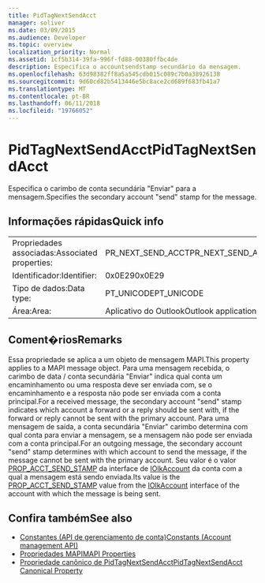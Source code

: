 ```yaml
---
title: PidTagNextSendAcct
manager: soliver
ms.date: 03/09/2015
ms.audience: Developer
ms.topic: overview
localization_priority: Normal
ms.assetid: 1cf5b314-39fa-996f-fd88-00380ffbc4de
description: Especifica o accountsendstamp secundário da mensagem.
ms.openlocfilehash: 63d98382ff8a5a545cdb015c089c7b0a38926138
ms.sourcegitcommit: 9d60cd82b5413446e5bc8ace2cd689f683fb41a7
ms.translationtype: MT
ms.contentlocale: pt-BR
ms.lasthandoff: 06/11/2018
ms.locfileid: "19766052"
---
```

# <a name="pidtagnextsendacct"></a><span data-ttu-id="6f52e-103">PidTagNextSendAcct</span><span class="sxs-lookup"><span data-stu-id="6f52e-103">PidTagNextSendAcct</span></span>

<span data-ttu-id="6f52e-104">Especifica o carimbo de conta secundária "Enviar" para a mensagem.</span><span class="sxs-lookup"><span data-stu-id="6f52e-104">Specifies the secondary account "send" stamp for the message.</span></span>
  
## <a name="quick-info"></a><span data-ttu-id="6f52e-105">Informações rápidas</span><span class="sxs-lookup"><span data-stu-id="6f52e-105">Quick info</span></span>

|||
|:-----|:-----|
|<span data-ttu-id="6f52e-106">Propriedades associadas:</span><span class="sxs-lookup"><span data-stu-id="6f52e-106">Associated properties:</span></span>  <br/> |<span data-ttu-id="6f52e-107">PR_NEXT_SEND_ACCT</span><span class="sxs-lookup"><span data-stu-id="6f52e-107">PR_NEXT_SEND_ACCT</span></span>  <br/> |
|<span data-ttu-id="6f52e-108">Identificador:</span><span class="sxs-lookup"><span data-stu-id="6f52e-108">Identifier:</span></span>  <br/> |<span data-ttu-id="6f52e-109">0x0E29</span><span class="sxs-lookup"><span data-stu-id="6f52e-109">0x0E29</span></span>  <br/> |
|<span data-ttu-id="6f52e-110">Tipo de dados:</span><span class="sxs-lookup"><span data-stu-id="6f52e-110">Data type:</span></span>  <br/> |<span data-ttu-id="6f52e-111">PT_UNICODE</span><span class="sxs-lookup"><span data-stu-id="6f52e-111">PT_UNICODE</span></span>  <br/> |
|<span data-ttu-id="6f52e-112">Área:</span><span class="sxs-lookup"><span data-stu-id="6f52e-112">Area:</span></span>  <br/> |<span data-ttu-id="6f52e-113">Aplicativo do Outlook</span><span class="sxs-lookup"><span data-stu-id="6f52e-113">Outlook application</span></span>  <br/> |
   
## <a name="remarks"></a><span data-ttu-id="6f52e-114">Coment�rios</span><span class="sxs-lookup"><span data-stu-id="6f52e-114">Remarks</span></span>

<span data-ttu-id="6f52e-115">Essa propriedade se aplica a um objeto de mensagem MAPI.</span><span class="sxs-lookup"><span data-stu-id="6f52e-115">This property applies to a MAPI message object.</span></span> <span data-ttu-id="6f52e-116">Para uma mensagem recebida, o carimbo de data / conta secundária "Enviar" indica qual conta um encaminhamento ou uma resposta deve ser enviada com, se o encaminhamento e a resposta não pode ser enviada com a conta principal.</span><span class="sxs-lookup"><span data-stu-id="6f52e-116">For a received message, the secondary account "send" stamp indicates which account a forward or a reply should be sent with, if the forward or reply cannot be sent with the primary account.</span></span> <span data-ttu-id="6f52e-117">Para uma mensagem de saída, a conta secundária "Enviar" carimbo determina com qual conta para enviar a mensagem, se a mensagem não pode ser enviada com a conta principal.</span><span class="sxs-lookup"><span data-stu-id="6f52e-117">For an outgoing message, the secondary account "send" stamp determines with which account to send the message, if the message cannot be sent with the primary account.</span></span> <span data-ttu-id="6f52e-118">Seu valor é o valor [PROP_ACCT_SEND_STAMP](prop_acct_send_stamp.md) da interface de [IOlkAccount](iolkaccount.md) da conta com a qual a mensagem está sendo enviada.</span><span class="sxs-lookup"><span data-stu-id="6f52e-118">Its value is the [PROP_ACCT_SEND_STAMP](prop_acct_send_stamp.md) value from the [IOlkAccount](iolkaccount.md) interface of the account with which the message is being sent.</span></span> 
  
## <a name="see-also"></a><span data-ttu-id="6f52e-119">Confira também</span><span class="sxs-lookup"><span data-stu-id="6f52e-119">See also</span></span>

- [<span data-ttu-id="6f52e-120">Constantes (API de gerenciamento de conta)</span><span class="sxs-lookup"><span data-stu-id="6f52e-120">Constants (Account management API)</span></span>](constants-account-management-api.md)
- [<span data-ttu-id="6f52e-121">Propriedades MAPI</span><span class="sxs-lookup"><span data-stu-id="6f52e-121">MAPI Properties</span></span>](http://msdn.microsoft.com/library/3b980217-b65b-442b-8c18-b8b9f3ff487a%28Office.15%29.aspx) 
- [<span data-ttu-id="6f52e-122">Propriedade canônico de PidTagNextSendAcct</span><span class="sxs-lookup"><span data-stu-id="6f52e-122">PidTagNextSendAcct Canonical Property</span></span>](http://msdn.microsoft.com/library/b7429c2e-0d9d-4921-9f56-9ecad817f8cb%28Office.15%29.aspx)

